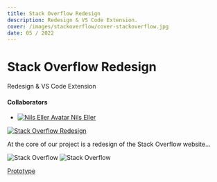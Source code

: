 ```yaml
---
title: Stack Overflow Redesign
description: Redesign & VS Code Extension.
cover: /images/stackoverflow/cover-stackoverflow.jpg
date: 05 / 2022
---
```


<info-grid>
<div>

# Stack Overflow Redesign

Redesign & VS Code Extension

</div>

<collaborators>

#### Collaborators

- [![Nils Eller Avatar](/images/avatars/nils_eller.jpg) Nils Eller](https://www.nilseller.com/)

</collaborators>
</info-grid>

[![Stack Overflow Redesign](/images/stackoverflow/cover-stackoverflow.jpg)](P_-sKaBoek0)

At the core of our project is a redesign of the Stack Overflow website...

<two-full-grid>

![Stack Overflow](/images/stackoverflow/stackoverflow_extension.webp)
![Stack Overflow](/images/stackoverflow/stackoverflow_mockup.webp)

</two-full-grid>

<project-links>

[Prototype](https://www.figma.com/proto/UIh7ItWTGGOeEmcRwNq9Of/stackoverflow_redesign?page-id=218%3A884&node-id=427%3A1477&viewport=330%2C-71%2C0.02&scaling=scale-down&starting-point-node-id=427%3A1477&show-proto-sidebar=1)

</project-links>
